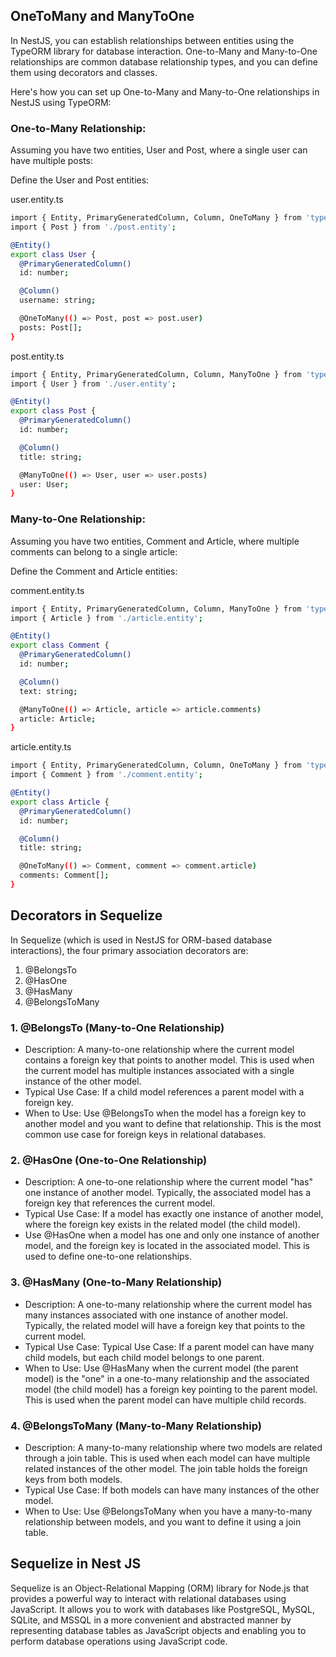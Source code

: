 ## OneToMany and ManyToOne

In NestJS, you can establish relationships between entities using the TypeORM library for database interaction. One-to-Many and Many-to-One relationships are common database relationship types, and you can define them using decorators and classes.

Here's how you can set up One-to-Many and Many-to-One relationships in NestJS using TypeORM:

### One-to-Many Relationship:
Assuming you have two entities, User and Post, where a single user can have multiple posts:

Define the User and Post entities:

user.entity.ts
```bash
import { Entity, PrimaryGeneratedColumn, Column, OneToMany } from 'typeorm';
import { Post } from './post.entity';

@Entity()
export class User {
  @PrimaryGeneratedColumn()
  id: number;

  @Column()
  username: string;

  @OneToMany(() => Post, post => post.user)
  posts: Post[];
}
```

post.entity.ts

```bash
import { Entity, PrimaryGeneratedColumn, Column, ManyToOne } from 'typeorm';
import { User } from './user.entity';

@Entity()
export class Post {
  @PrimaryGeneratedColumn()
  id: number;

  @Column()
  title: string;

  @ManyToOne(() => User, user => user.posts)
  user: User;
}
```

### Many-to-One Relationship:
Assuming you have two entities, Comment and Article, where multiple comments can belong to a single article:

Define the Comment and Article entities:

comment.entity.ts

```bash
import { Entity, PrimaryGeneratedColumn, Column, ManyToOne } from 'typeorm';
import { Article } from './article.entity';

@Entity()
export class Comment {
  @PrimaryGeneratedColumn()
  id: number;

  @Column()
  text: string;

  @ManyToOne(() => Article, article => article.comments)
  article: Article;
}

```
article.entity.ts

```bash
import { Entity, PrimaryGeneratedColumn, Column, OneToMany } from 'typeorm';
import { Comment } from './comment.entity';

@Entity()
export class Article {
  @PrimaryGeneratedColumn()
  id: number;

  @Column()
  title: string;

  @OneToMany(() => Comment, comment => comment.article)
  comments: Comment[];
}
```
## Decorators in Sequelize
In Sequelize (which is used in NestJS for ORM-based database interactions), the four primary association decorators are:

1. @BelongsTo
2. @HasOne
3. @HasMany
4. @BelongsToMany

### 1. @BelongsTo (Many-to-One Relationship)
- Description: A many-to-one relationship where the current model contains a foreign key that points to another model. This is used when the current
model has multiple instances associated with a single instance of the other model.
- Typical Use Case: If a child model references a parent model with a foreign key.
- When to Use: Use @BelongsTo when the model has a foreign key to another model and you want to define that relationship. This is the most common use case for foreign keys in relational databases.


### 2. @HasOne (One-to-One Relationship)
- Description: A one-to-one relationship where the current model "has" one instance of another model. Typically, the associated model has a foreign key that references the current model.
- Typical Use Case: If a model has exactly one instance of another model, where the foreign key exists in the related model (the child model).
- Use @HasOne when a model has one and only one instance of another model, and the foreign key is located in the associated model. This is used to define one-to-one relationships.


### 3. @HasMany (One-to-Many Relationship)
- Description: A one-to-many relationship where the current model has many instances associated with one instance of another model. Typically, the related model will have a foreign key that points to the current model.
- Typical Use Case: Typical Use Case: If a parent model can have many child models, but each child model belongs to one parent.
- When to Use: Use @HasMany when the current model (the parent model) is the "one" in a one-to-many relationship and the associated model (the child model) has a foreign key pointing to the parent model. This is used when the parent model can have multiple child records.


### 4. @BelongsToMany (Many-to-Many Relationship)
- Description: A many-to-many relationship where two models are related through a join table. This is used when each model can have multiple related instances of the other model. The join table holds the foreign keys from both models.
- Typical Use Case: If both models can have many instances of the other model.
- When to Use: Use @BelongsToMany when you have a many-to-many relationship between models, and you want to define it using a join table.

## Sequelize in Nest JS

Sequelize is an Object-Relational Mapping (ORM) library for Node.js that provides a powerful way to interact with relational databases using JavaScript. It allows you to work with databases like PostgreSQL, MySQL, SQLite, and MSSQL in a more convenient and abstracted manner by representing database tables as JavaScript objects and enabling you to perform database operations using JavaScript code.
